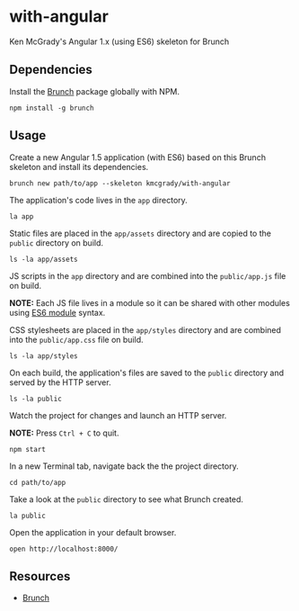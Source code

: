 # with-angular

Ken McGrady's Angular 1.x (using ES6) skeleton for Brunch

## Dependencies

Install the [Brunch](http://brunch.io) package globally with NPM.

```shell
npm install -g brunch
```

## Usage

Create a new Angular 1.5 application (with ES6) based on this Brunch skeleton and install its dependencies.

```shell
brunch new path/to/app --skeleton kmcgrady/with-angular
```

The application's code lives in the `app` directory.

```shell
la app
```

Static files are placed in the `app/assets` directory and are copied to the `public` directory on build.

```shell
ls -la app/assets
```

JS scripts in the `app` directory and are combined into the `public/app.js` file on build.

**NOTE:** Each JS file lives in a module so it can be shared with other modules using [ES6 module](https://hacks.mozilla.org/2015/08/es6-in-depth-modules/) syntax.

CSS stylesheets are placed in the `app/styles` directory and are combined into the `public/app.css` file on build.

```shell
ls -la app/styles
```

On each build, the application's files are saved to the `public` directory and served by the HTTP server.

```shell
ls -la public
```

Watch the project for changes and launch an HTTP server.

**NOTE:** Press `Ctrl + C` to quit.

```shell
npm start
```

In a new Terminal tab, navigate back the the project directory.

```shell
cd path/to/app
```

Take a look at the `public` directory to see what Brunch created.

```shell
la public
```

Open the application in your default browser.

```shell
open http://localhost:8000/
```

## Resources

- [Brunch](http://brunch.io)
